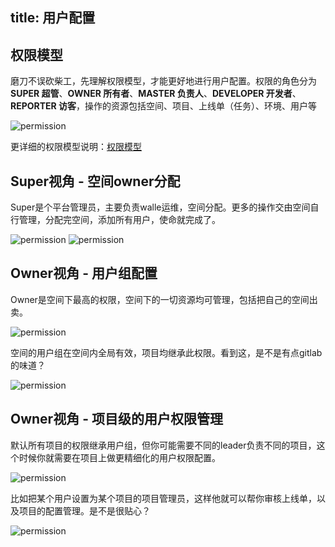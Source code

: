 title: 用户配置
---

## 权限模型
磨刀不误砍柴工，先理解权限模型，才能更好地进行用户配置。权限的角色分为**SUPER 超管**、**OWNER 所有者**、**MASTER 负责人**、**DEVELOPER 开发者**、**REPORTER 访客**，操作的资源包括空间、项目、上线单（任务）、环境、用户等

![permission](/docs/2/zh-cn/static/permission.png)

更详细的权限模型说明：[权限模型](https://walle-web.io/docs/2/permission.html)


## Super视角 - 空间owner分配
Super是个平台管理员，主要负责walle运维，空间分配。更多的操作交由空间自行管理，分配完空间，添加所有用户，使命就完成了。

![permission](/docs/2/zh-cn/static/space-super.png)
![permission](/docs/2/zh-cn/static/user-add-super.png)

## Owner视角 - 用户组配置
Owner是空间下最高的权限，空间下的一切资源均可管理，包括把自己的空间出卖。

![permission](/docs/2/zh-cn/static/space-owner.png)

空间的用户组在空间内全局有效，项目均继承此权限。看到这，是不是有点gitlab的味道？

![permission](/docs/2/zh-cn/static/user-add-owner.png)

## Owner视角 - 项目级的用户权限管理
默认所有项目的权限继承用户组，但你可能需要不同的leader负责不同的项目，这个时候你就需要在项目上做更精细化的用户权限配置。

![permission](/docs/2/zh-cn/static/project-user-icon.png)

比如把某个用户设置为某个项目的项目管理员，这样他就可以帮你审核上线单，以及项目的配置管理。是不是很贴心？

![permission](/docs/2/zh-cn/static/project-user-edit.png)
